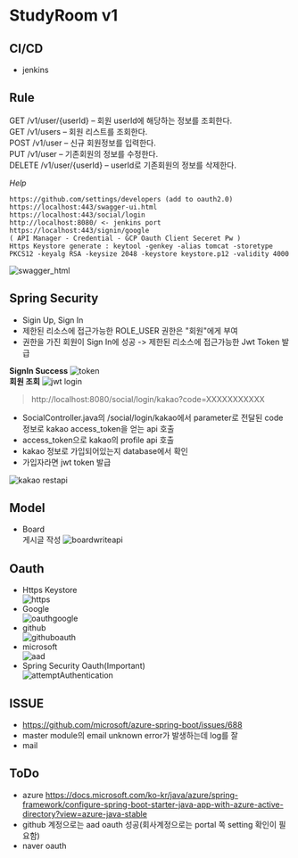 # StudyRoom v1
## CI/CD
- jenkins

## Rule
GET /v1/user/{userId} – 회원 userId에 해당하는 정보를 조회한다.  
GET /v1/users – 회원 리스트를 조회한다.  
POST /v1/user – 신규 회원정보를 입력한다.  
PUT /v1/user – 기존회원의 정보를 수정한다.  
DELETE /v1/user/{userId} – userId로 기존회원의 정보를 삭제한다.  

<i>Help</i>
```
https://github.com/settings/developers (add to oauth2.0)
https://localhost:443/swagger-ui.html
https://localhost:443/social/login
http://localhost:8080/ <- jenkins port
https://localhost:443/signin/google
( API Manager - Credential - GCP Oauth Client Seceret Pw )  
Https Keystore generate : keytool -genkey -alias tomcat -storetype PKCS12 -keyalg RSA -keysize 2048 -keystore keystore.p12 -validity 4000
```
![swagger_html](https://user-images.githubusercontent.com/34512538/64470974-6f060880-d186-11e9-9797-76e971781f01.PNG)
## Spring Security
- Sigin Up, Sign In
- 제한된 리소스에 접근가능한 ROLE_USER 권한은 "회원"에게 부여
- 권한을 가진 회원이 Sign In에 성공 -> 제한된 리소스에 접근가능한 Jwt Token 발급  

<b>SignIn Success</b>
![token](https://user-images.githubusercontent.com/34512538/64478039-58d76700-d1dd-11e9-96a8-cabebfe7e066.PNG)  
<b>회원 조회</b>
![jwt login](https://user-images.githubusercontent.com/34512538/64483342-1d6b8580-d23b-11e9-8112-01a7a3af5483.PNG)  

> http://localhost:8080/social/login/kakao?code=XXXXXXXXXXX
- SocialController.java의 /social/login/kakao에서 parameter로 전달된 code 정보로 kakao access_token을 얻는 api 호출  
- access_token으로 kakao의 profile api 호출
- kakao 정보로 가입되어있는지 database에서 확인
- 가입자라면 jwt token 발급  

![kakao restapi](https://user-images.githubusercontent.com/34512538/64781295-7caff980-d59d-11e9-884d-85400673d656.PNG)
## Model
- Board  
게시글 작성
![boardwriteapi](https://user-images.githubusercontent.com/34512538/64876015-3768f600-d689-11e9-9e46-9121ca0bcf3a.PNG)
## Oauth
- Https Keystore  
![https](https://user-images.githubusercontent.com/34512538/64970223-56ad9080-d8e0-11e9-8b71-f0a984b84f38.PNG)  
- Google  
![oauthgoogle](https://user-images.githubusercontent.com/34512538/65257015-7c82a180-db3b-11e9-9be0-e735f0940853.PNG)  
- github  
![githuboauth](https://user-images.githubusercontent.com/34512538/65892204-da877280-e3e0-11e9-9263-331b55c1a858.PNG)  
- microsoft  
![aad](https://user-images.githubusercontent.com/34512538/66216590-b9849180-e700-11e9-9ee6-f2330602d7ee.PNG)  
- Spring Security Oauth(Important)  
![attemptAuthentication](https://user-images.githubusercontent.com/34512538/65437485-d5fe0f80-de5e-11e9-8254-edae5e261066.PNG)

## ISSUE
- https://github.com/microsoft/azure-spring-boot/issues/688
- master module의 email unknown error가 발생하는데 log를 잘 
- mail 
## ToDo
- azure https://docs.microsoft.com/ko-kr/java/azure/spring-framework/configure-spring-boot-starter-java-app-with-azure-active-directory?view=azure-java-stable  
- github 계정으로는 aad oauth 성공(회사계정으로는 portal 쪽 setting 확인이 필요함)  
- naver oauth


